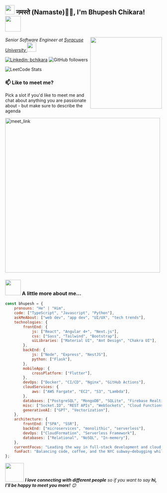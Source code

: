 <h2><img src="https://emojis.slackmojis.com/emojis/images/1531849430/4246/blob-sunglasses.gif?1531849430" width="30"/> नमस्ते (Namaste)🙏🏻, I'm Bhupesh Chikara! <img src="https://media.giphy.com/media/12oufCB0MyZ1Go/giphy.gif" width="50"></h2>
<img align='right' src="https://media.giphy.com/media/M9gbBd9nbDrOTu1Mqx/giphy.gif" width="230">
<p><em>Senior Software Engineer at <a href="[https://www.oneorigin.us/](https://www.syracuse.edu/)">Syracuse University
</a><img src="https://media.giphy.com/media/WUlplcMpOCEmTGBtBW/giphy.gif" width="30"> 
</em></p>

[![Linkedin: bchikara](https://img.shields.io/badge/-bchikara-blue?style=flat-square&logo=Linkedin&logoColor=white&link=https://www.linkedin.com/in/bchikara/)](https://www.linkedin.com/in/bchikara/)
![GitHub followers](https://img.shields.io/github/followers/bchikara?label=Follow&style=social)

![LeetCode Stats](https://leetcard.jacoblin.cool/bchikara?theme=dark)

### 📫 Like to meet me?

Pick a slot if you'd like to meet me and chat about anything you are passionate about - but make sure to describe the agenda

<a href="[https://calendly.com/bchikara-syr/30min]" target="_blank"><img width="498" alt="meet_link" src="https://user-images.githubusercontent.com/15426564/144297439-f530f383-e73e-41e0-9914-a9b7d3f432e5.png"></a>

### <img src="https://media.giphy.com/media/VgCDAzcKvsR6OM0uWg/giphy.gif" width="50"> A little more about me...  

```javascript
const bhupesh = {
    pronouns: "He" | "Him",
    code: ["TypeScript", "Javascript", "Python"],
    askMeAbout: ["web dev", "app dev", "UI/UX", "tech trends"],
    technologies: {
        frontEnd: {
            js: ["React", "Angular 4+", "Next.js"],
            css: ["Sass", "Tailwind", "Bootstrap"],
            uiLibraries: ["Material UI", "Ant Design", "Chakra UI"],
        },
        backEnd: {
            js: ["Node", "Express", "NestJS"],
            python: ["Flask"],
        },
        mobileApp: {
            crossPlatform: ["Flutter"],
        },
        devOps: ["Docker", "CI/CD", "Nginx", "GitHub Actions"],
        cloudServices: {
            aws: ["AWS Fargate", "EC2", "S3", "Lambda"],
        },
        databases: ["PostgreSQL", "MongoDB", "SQLite", "Firebase Realtime DB", "redis"],
        misc: ["Socket.IO", "REST APIs", "WebSockets", "Cloud Functions"],
        generativeAI: ["GPT", "Vectorization"],
    },
    architecture: {
        frontEnd: ["SPA", "SSR"],
        backEnd: ["microservices", "monolithic", "serverless"],
        devOps: ["CloudFormation", "Serverless Framework"],
        databases: ["Relational", "NoSQL", "In-memory"],
    },
    currentFocus: "Leading the way in full-stack development and cloud innovation.",
    funFact: "Balancing code, coffee, and the NYC subway—debugging while the city never sleeps!"
};
```


<img src="https://media.giphy.com/media/LnQjpWaON8nhr21vNW/giphy.gif" width="60"> <em><b>I love connecting with different people</b> so if you want to say <b>hi, I'll be happy to meet you more!</b> 😊</em>



